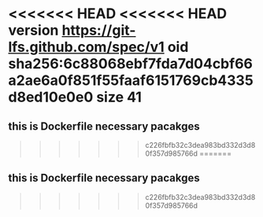 <<<<<<< HEAD
<<<<<<< HEAD
version https://git-lfs.github.com/spec/v1
oid sha256:6c88068ebf7fda7d04cbf66a2ae6a0f851f55faaf6151769cb4335d8ed10e0e0
size 41
=======
## this is Dockerfile necessary pacakges
>>>>>>> c226fbfb32c3dea983bd332d3d80f357d985766d
=======
## this is Dockerfile necessary pacakges
>>>>>>> c226fbfb32c3dea983bd332d3d80f357d985766d
